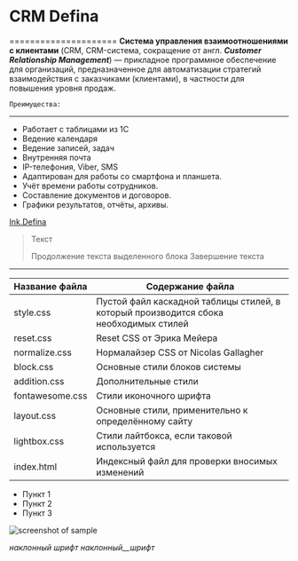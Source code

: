 # CRM Defina
=====================
**Система управления взаимоотношениями с клиентами**
(CRM, CRM-система, сокращение от англ. ***Customer Relationship Management***) — прикладное программное обеспечение для организаций, предназначенное для автоматизации стратегий взаимодействия с заказчиками (клиентами), в частности для повышения уровня продаж.


`Преимущества:`
***
- Работает с таблицами из 1С
- Ведение календаря
- Ведение записей, задач
- Внутренняя почта
- IP-телефония, Viber, SMS
- Адаптирован для работы со смартфона и планшета.
- Учёт времени работы сотрудников.
- Составление документов и договоров.
- Графики результатов, отчёты, архивы.

[Ink.Defina](https://defina.ru)

> Текст
> 
> Продолжение текста выделенного блока
> Завершение текста

-------------------
Название файла  | Содержание файла
----------------|----------------------
style.css       | Пустой файл каскадной таблицы стилей, в который производится сбока необходимых стилей
reset.css       | Reset CSS от Эрика Мейера
normalize.css   | Нормалайзер CSS от Nicolas Gallagher
block.css       | Основные стили блоков системы
addition.css    | Дополнительные стили
fontawesome.css | Стили иконочного шрифта
layout.css      | Основные стили, применительно к определённому сайту
lightbox.css    | Стили лайтбокса, если таковой используется
index.html      | Индексный файл для проверки вносимых изменений

* Пункт 1
* Пункт 2
* Пункт 3

![screenshot of sample](http://webdesign.ru.net/images/Heydon_min.jpg) 

_наклонный_ _шрифт_ _наклонный__шрифт_
